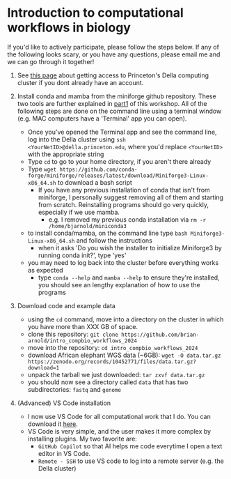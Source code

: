 # Introduction to computational workflows in biology

If you'd like to actively participate, please follow the steps below. If any of the following looks scary, or you have any questions, please email me and we can go through it together!

1. See [this page](https://researchcomputing.princeton.edu/systems/della) about getting access to Princeton's Della computing cluster if you dont already have an account.

2. Install conda and mamba from the miniforge github repository. These two tools are further explained in [part1](/part1_basics/) of this workshop. All of the following steps are done on the command line using a terminal window (e.g. MAC computers have a 'Terminal' app you can open).
    - Once you've opened the Terminal app and see the command line, log into the Della cluster using `ssh <YourNetID>@della.princeton.edu`, where you'd replace `<YourNetID>` with the appropriate string
    - Type `cd` to go to your home directory, if you aren't there already
    - Type `wget https://github.com/conda-forge/miniforge/releases/latest/download/Miniforge3-Linux-x86_64.sh` to download a bash script
        - If you have any previous installation of conda that isn't from miniforge, I personally suggest removing all of them and starting from scratch. Reinstalling programs should go very quickly, especially if we use mamba.
            - e.g. I removed my previous conda installation via `rm -r /home/bjarnold/miniconda3`
    - to install conda/mamba, on the command line type `bash Miniforge3-Linux-x86_64.sh` and follow the instructions
        - when it asks 'Do you wish the installer to initialize Miniforge3 by running conda init?', type 'yes'
    - you may need to log back into the cluster before everything works as expected
        - type `conda --help` and `mamba --help` to ensure they're installed, you should see an lengthy explanation of how to use the programs

3. Download code and example data
    - using the `cd` command, move into a directory on the cluster in which you have more than XXX GB of space.
    - clone this repository: `git clone https://github.com/brian-arnold/intro_compbio_workflows_2024`
    - move into the repository: `cd intro_compbio_workflows_2024`
    - download African elephant WGS data (~6GB): `wget -O data.tar.gz https://zenodo.org/records/10452771/files/data.tar.gz?download=1`
    - unpack the tarball we just downloaded: `tar zxvf data.tar.gz`
    - you should now see a directory called `data` that has two subdirectories: `fastq` and `genome`

4. (Advanced) VS Code installation
    - I now use VS Code for all computational work that I do. You can download it [here](https://code.visualstudio.com/download).
    - VS Code is very simple, and the user makes it more complex by installing plugins. My two favorite are:
        - `GitHub Copilot` so that AI helps me code everytime I open a text editor in VS Code.
        - `Remote - SSH` to use VS code to log into a remote server (e.g. the Della cluster)

